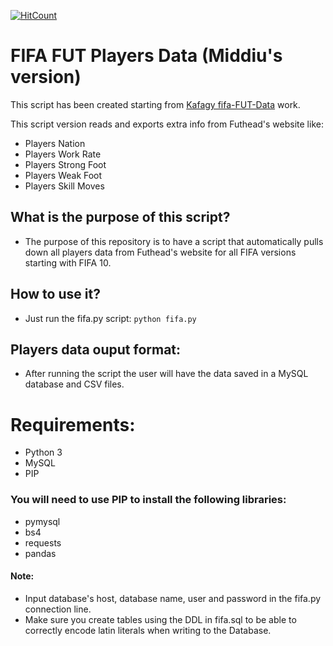 [![HitCount](http://hits.dwyl.io/middiu/fifa-FUT-Data.svg)](http://hits.dwyl.io/middiu/fifa-FUT-Data)
# FIFA FUT Players Data (Middiu's version)
This script has been created starting from [Kafagy fifa-FUT-Data](https://github.com/kafagy/fifa-FUT-Data) work.

This script version reads and exports extra info from Futhead's website like:
- Players Nation
- Players Work Rate
- Players Strong Foot
- Players Weak Foot
- Players Skill Moves

## What is the purpose of this script?
- The purpose of this repository is to have a script that automatically pulls down all players data from Futhead's website for all FIFA versions starting with FIFA 10.
## How to use it?
- Just run the fifa.py script:
`python fifa.py`
## Players data ouput format:
- After running the script the user will have the data saved in a MySQL database and CSV files.
# Requirements:
- Python 3
- MySQL
- PIP
### You will need to use PIP to install the following libraries:
- pymysql
- bs4
- requests
- pandas
#### Note:
- Input database's host, database name, user and password in the fifa.py connection line.
- Make sure you create tables using the DDL in fifa.sql to be able to correctly encode latin literals when writing to the Database.
